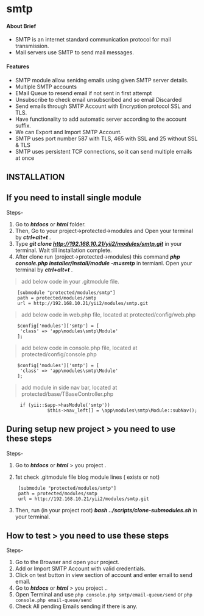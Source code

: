 # smtp

#### About Brief
* SMTP is an internet standard communication protocol for mail transmission. 
* Mail servers use SMTP to send mail messages.

#### Features
* SMTP module allow senidng emails using given SMTP server details.
* Multiple SMTP accounts
* EMail Queue to resend email if not sent in first attempt
* Unsubscribe to check email unsubscribed and so email Discarded
* Send emails through SMTP Account with Encryption protocol SSL and TLS.
* Have functionality to add automatic server according to the account suffix.
* We can Export and Import SMTP Account.
* SMTP uses port number 587 with TLS, 465 with SSL and 25 without SSL & TLS
* SMTP uses persistent TCP connections, so it can send multiple emails at once

## INSTALLATION 

## If you need to install single module 

Steps-
1. Go to ***htdocs*** or ***html*** folder.
2. Then, Go to your project->protected->modules and Open your terminal by ***ctrl+alt+t*** . 
3. Type ***git clone  http://192.168.10.21/yii2/modules/smtp.git*** in your terminal. Wait till installation complete.
4. After clone run (project->protected->modules) this command ***php console.php installer/install/module -m=smtp*** in termianl. Open your terminal by ***ctrl+alt+t*** .

> add below code in your .gitmodule file.

        [submodule "protected/modules/smtp"]
        path = protected/modules/smtp
        url = http://192.168.10.21/yii2/modules/smtp.git

> add below code in web.php file, located at protected/config/web.php

        $config['modules']['smtp'] = [
         'class' => 'app\modules\smtp\Module'
        ];
        
> add below code in console.php file, located at protected/config/console.php

        $config['modules']['smtp'] = [
         'class' => 'app\modules\smtp\Module'
        ];
        
> add module in side nav bar, located at protected/base/TBaseController.php

         if (yii::$app->hasModule('smtp'))
                   $this->nav_left[] = \app\modules\smtp\Module::subNav();

## During setup new project > you need to use these steps

Steps- 
1. Go to ***htdocs*** or ***html*** > you project .
2. 1st check  .gitmodule file blog module lines ( exists or not)

        [submodule "protected/modules/smtp"]
        path = protected/modules/smtp
        url = http://192.168.10.21/yii2/modules/smtp.git

3. Then, run (in your project root)  ***bash ../scripts/clone-submodules.sh*** in your terminal.

## How to test > you need to use these steps

Steps- 
1. Go to the Browser and open your project.
2. Add or Import SMTP Account with valid credentials.
3. Click on test button in view section of account and enter email to send email.
4. Go to ***htdocs*** or ***html*** > you project ..
5. Open Terminal and use `php console.php smtp/email-queue/send` or `php console.php email-queue/send`
6. Check All pending Emails sending if there is any.




 
